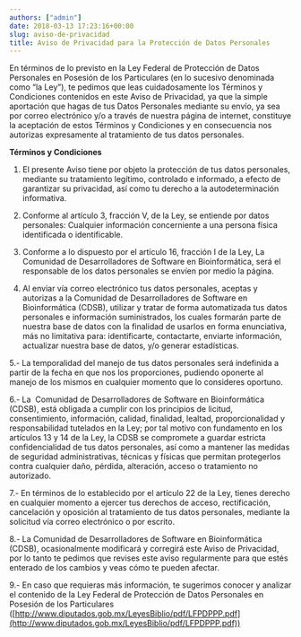 ```yaml
---
authors: ["admin"]
date: 2018-03-13 17:23:16+00:00
slug: aviso-de-privacidad
title: Aviso de Privacidad para la Protección de Datos Personales
---
```


En términos de lo previsto en la Ley Federal de Protección de Datos Personales en Posesión de los Particulares (en lo sucesivo denominada como “la Ley”), te pedimos que leas cuidadosamente los Términos y Condiciones contenidos en este Aviso de Privacidad, ya que la simple aportación que hagas de tus Datos Personales mediante su envío, ya sea por correo electrónico y/o a través de nuestra página de internet, constituye la aceptación de estos Términos y Condiciones y en consecuencia nos autorizas expresamente al tratamiento de tus datos personales.

**Términos y Condiciones**

1. El presente Aviso tiene por objeto la protección de tus datos personales, mediante su tratamiento legítimo, controlado e informado, a efecto de garantizar su privacidad, así como tu derecho a la autodeterminación informativa.

2. Conforme al artículo 3, fracción V, de la Ley, se entiende por datos personales: Cualquier información concerniente a una persona física identificada o identificable.

3. Conforme a lo dispuesto por el artículo 16, fracción I de la Ley, La Comunidad de Desarrolladores de Software en Bioinformática, será el responsable de los datos personales se envíen por medio la página.

4. Al enviar vía correo electrónico tus datos personales, aceptas y autorizas a la Comunidad de Desarrolladores de Software en Bioinformática (CDSB), utilizar y tratar de forma automatizada tus datos personales e información suministrados, los cuales formarán parte de nuestra base de datos con la finalidad de usarlos en forma enunciativa, más no limitativa para: identificarte, contactarte, enviarte información, actualizar nuestra base de datos, y/o generar estadísticas.

5.- La temporalidad del manejo de tus datos personales será indefinida a partir de la fecha en que nos los proporciones, pudiendo oponerte al manejo de los mismos en cualquier momento que lo consideres oportuno.

6.- La  Comunidad de Desarrolladores de Software en Bioinformática (CDSB), está obligada a cumplir con los principios de licitud, consentimiento, información, calidad, finalidad, lealtad, proporcionalidad y responsabilidad tutelados en la Ley; por tal motivo con fundamento en los artículos 13 y 14 de la Ley, la CDSB se compromete a guardar estricta confidencialidad de tus datos personales, así como a mantener las medidas de seguridad administrativas, técnicas y físicas que permitan protegerlos contra cualquier daño, pérdida, alteración, acceso o tratamiento no autorizado.

7.- En términos de lo establecido por el artículo 22 de la Ley, tienes derecho en cualquier momento a ejercer tus derechos de acceso, rectificación, cancelación y oposición al tratamiento de tus datos personales, mediante la solicitud vía correo electrónico o por escrito.

8.- La Comunidad de Desarrolladores de Software en Bioinformática (CDSB), ocasionalmente modificará y corregirá este Aviso de Privacidad, por lo tanto te pedimos que revises este aviso regularmente para que estés enterado de los cambios y veas cómo te pueden afectar.

9.- En caso que requieras más información, te sugerimos conocer y analizar el contenido de la Ley Federal de Protección de Datos Personales en Posesión de los Particulares ([http://www.diputados.gob.mx/LeyesBiblio/pdf/LFPDPPP.pdf](http://www.diputados.gob.mx/LeyesBiblio/pdf/LFPDPPP.pdf))
